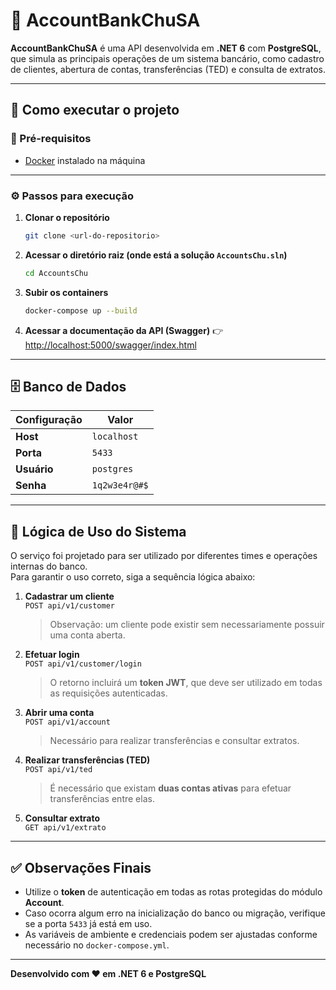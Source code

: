# 🏦 AccountBankChuSA

**AccountBankChuSA** é uma API desenvolvida em **.NET 6** com **PostgreSQL**, que simula as principais operações de um sistema bancário, como cadastro de clientes, abertura de contas, transferências (TED) e consulta de extratos.  

---

## 🚀 Como executar o projeto

### 🧩 Pré-requisitos
- [Docker](https://www.docker.com/get-started) instalado na máquina

---

### ⚙️ Passos para execução

1. **Clonar o repositório**
   ```bash
   git clone <url-do-repositorio>
   ```

2. **Acessar o diretório raiz (onde está a solução `AccountsChu.sln`)**
   ```bash
   cd AccountsChu
   ```

3. **Subir os containers**
   ```bash
   docker-compose up --build
   ```

4. **Acessar a documentação da API (Swagger)**
   👉 [http://localhost:5000/swagger/index.html](http://localhost:5000/swagger/index.html)

---

## 🗄️ Banco de Dados

| Configuração | Valor |
|---------------|-------|
| **Host**      | `localhost` |
| **Porta**     | `5433` |
| **Usuário**   | `postgres` |
| **Senha**     | `1q2w3e4r@#$` |

---

## 🧠 Lógica de Uso do Sistema

O serviço foi projetado para ser utilizado por diferentes times e operações internas do banco.  
Para garantir o uso correto, siga a sequência lógica abaixo:

1. **Cadastrar um cliente**  
   `POST api/v1/customer`  
   > Observação: um cliente pode existir sem necessariamente possuir uma conta aberta.

2. **Efetuar login**  
   `POST api/v1/customer/login`  
   > O retorno incluirá um **token JWT**, que deve ser utilizado em todas as requisições autenticadas.

3. **Abrir uma conta**  
   `POST api/v1/account`  
   > Necessário para realizar transferências e consultar extratos.

4. **Realizar transferências (TED)**  
   `POST api/v1/ted`  
   > É necessário que existam **duas contas ativas** para efetuar transferências entre elas.

5. **Consultar extrato**  
   `GET api/v1/extrato`  

---

## ✅ Observações Finais
- Utilize o **token** de autenticação em todas as rotas protegidas do módulo **Account**.  
- Caso ocorra algum erro na inicialização do banco ou migração, verifique se a porta `5433` já está em uso.  
- As variáveis de ambiente e credenciais podem ser ajustadas conforme necessário no `docker-compose.yml`.

---

**Desenvolvido com ❤️ em .NET 6 e PostgreSQL**
